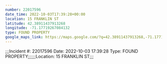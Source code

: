 ```yaml
---
number: 22017596
date_time: 2022-10-03T17:39:28+00:00
location: 15 FRANKLIN ST
latitude: 42.38911437913268
longitude: -71.17719267084132
type: FOUND PROPERTY
google_maps_link: https://maps.google.com/?q=42.38911437913268,-71.17719267084132
---
```


;;;Incident #: 22017596  Date: 2022-10-03 17:39:28   Type: FOUND PROPERTY;;;;;;Location: 15 FRANKLIN ST;;;
